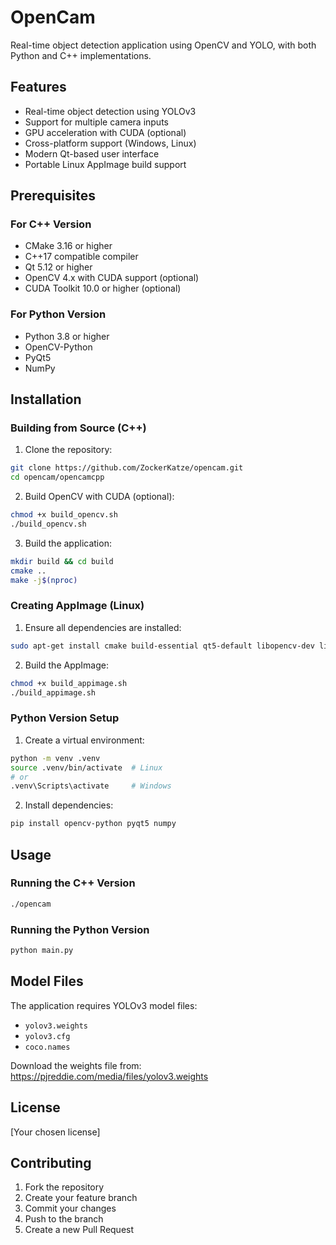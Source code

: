 # OpenCam

Real-time object detection application using OpenCV and YOLO, with both Python and C++ implementations.

## Features

- Real-time object detection using YOLOv3
- Support for multiple camera inputs
- GPU acceleration with CUDA (optional)
- Cross-platform support (Windows, Linux)
- Modern Qt-based user interface
- Portable Linux AppImage build support

## Prerequisites

### For C++ Version

- CMake 3.16 or higher
- C++17 compatible compiler
- Qt 5.12 or higher
- OpenCV 4.x with CUDA support (optional)
- CUDA Toolkit 10.0 or higher (optional)

### For Python Version

- Python 3.8 or higher
- OpenCV-Python
- PyQt5
- NumPy

## Installation

### Building from Source (C++)

1. Clone the repository:
```bash
git clone https://github.com/ZockerKatze/opencam.git
cd opencam/opencamcpp
```

2. Build OpenCV with CUDA (optional):
```bash
chmod +x build_opencv.sh
./build_opencv.sh
```

3. Build the application:
```bash
mkdir build && cd build
cmake ..
make -j$(nproc)
```

### Creating AppImage (Linux)

1. Ensure all dependencies are installed:
```bash
sudo apt-get install cmake build-essential qt5-default libopencv-dev librsvg2-bin
```

2. Build the AppImage:
```bash
chmod +x build_appimage.sh
./build_appimage.sh
```

### Python Version Setup

1. Create a virtual environment:
```bash
python -m venv .venv
source .venv/bin/activate  # Linux
# or
.venv\Scripts\activate     # Windows
```

2. Install dependencies:
```bash
pip install opencv-python pyqt5 numpy
```

## Usage

### Running the C++ Version

```bash
./opencam
```

### Running the Python Version

```bash
python main.py
```

## Model Files

The application requires YOLOv3 model files:
- `yolov3.weights`
- `yolov3.cfg`
- `coco.names`

Download the weights file from: https://pjreddie.com/media/files/yolov3.weights

## License

[Your chosen license]

## Contributing

1. Fork the repository
2. Create your feature branch
3. Commit your changes
4. Push to the branch
5. Create a new Pull Request 
